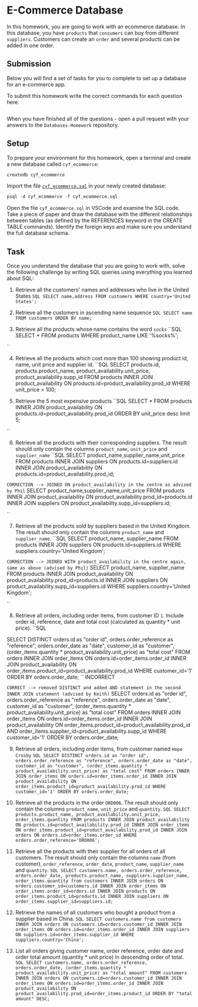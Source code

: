 # E-Commerce Database

In this homework, you are going to work with an ecommerce database. In this database, you have `products` that `consumers` can buy from different `suppliers`. Customers can create an `order` and several products can be added in one order.

## Submission

Below you will find a set of tasks for you to complete to set up a database for an e-commerce app.

To submit this homework write the correct commands for each question here:
```sql


```

When you have finished all of the questions - open a pull request with your answers to the `Databases-Homework` repository.

## Setup

To prepare your environment for this homework, open a terminal and create a new database called `cyf_ecommerce`:

```sql
createdb cyf_ecommerce
```

Import the file [`cyf_ecommerce.sql`](./cyf_ecommerce.sql) in your newly created database:

```sql
psql -d cyf_ecommerce -f cyf_ecommerce.sql
```

Open the file `cyf_ecommerce.sql` in VSCode and examine the SQL code. Take a piece of paper and draw the database with the different relationships between tables (as defined by the REFERENCES keyword in the CREATE TABLE commands). Identify the foreign keys and make sure you understand the full database schema.

## Task

Once you understand the database that you are going to work with, solve the following challenge by writing SQL queries using everything you learned about SQL:

1. Retrieve all the customers' names and addresses who live in the United States
``SQL
SELECT name,address FROM customers WHERE country='United States';
``

2. Retrieve all the customers in ascending name sequence
``SQL
SELECT name FROM customers ORDER BY name;
``

3. Retrieve all the products whose name contains the word `socks`
``SQL
SELECT * FROM products WHERE product_name LIKE '%socks%';

``

4. Retrieve all the products which cost more than 100 showing product id, name, unit price and supplier id.
``SQL
SELECT products.id, products.product_name, product_availability.unit_price, product_availability.supp_id FROM products INNER JOIN product_availability ON products.id=product_availability.prod_id WHERE unit_price > 100;


5. Retrieve the 5 most expensive products
``SQL
SELECT * FROM products INNER JOIN product_availability ON products.id=product_availability.prod_id ORDER BY unit_price desc limit 5;

``


6. Retrieve all the products with their corresponding suppliers. The result should only contain the columns `product_name`, `unit_price` and `supplier_name`
``SQL
SELECT product_name,supplier_name,unit_price FROM products INNER JOIN suppliers ON products.id=suppliers.id INNER JOIN product_availability ON products.id=product_availability.prod_id;

``CORRECTION --> JOINED ON product_availability in the centre as advised by Phil``
SELECT product_name,supplier_name,unit_price FROM products INNER JOIN product_availability ON product_availability.prod_id=products.id INNER JOIN suppliers ON product_availability.supp_id=suppliers.id;

``

7. Retrieve all the products sold by suppliers based in the United Kingdom. The result should only contain the columns `product_name` and `supplier_name`.
``SQL
SELECT product_name, supplier_name FROM products INNER JOIN suppliers ON products.id=suppliers.id WHERE suppliers.country='United Kingdom';

``CORRECTION --> JOINED WITH product_availability in the centre again, same as above (advised by Phil)``
SELECT product_name, supplier_name FROM products INNER JOIN product_availability ON product_availability.prod_id=products.id INNER JOIN suppliers ON product_availability.supp_id=suppliers.id WHERE suppliers.country='United Kingdom';

``

8. Retrieve all orders, including order items, from customer ID `1`. Include order id, reference, date and total cost (calculated as quantity * unit price).
``SQL

SELECT DISTINCT orders.id as "order id", orders.order_reference as "reference", orders.order_date as "date", customer_id as "customer", (order_items.quantity * product_availability.unit_price) as "total cost" FROM orders INNER JOIN order_items ON orders.id=order_items.order_id INNER JOIN product_availability ON order_items.product_id=product_availability.prod_id WHERE customer_id='1' ORDER BY orders.order_date;
`` INCORRECT

``CORRECT --> removed DISTINCT and added AND statement in the second INNER JOIN statement (advised by Keith)``
 SELECT orders.id as "order id", orders.order_reference as "reference", orders.order_date as "date", customer_id as "customer", (order_items.quantity * product_availability.unit_price) as "total cost" FROM orders INNER JOIN order_items ON orders.id=order_items.order_id INNER JOIN product_availability ON order_items.product_id=product_availability.prod_id AND order_items.supplier_id=product_availability.supp_id WHERE customer_id='1' ORDER BY orders.order_date;



9. Retrieve all orders, including order items, from customer named `Hope Crosby`
``SQL
SELECT DISTINCT orders.id as "order id", orders.order_reference as "reference", orders.order_date as "date", customer_id as "customer", (order_items.quantity * product_availability.unit_price) as "total cost" FROM orders INNER JOIN order_items ON orders.id=order_items.order_id INNER JOIN product_availability ON order_items.product_id=product_availability.prod_id WHERE customer_id='1' ORDER BY orders.order_date;
``

10. Retrieve all the products in the order `ORD006`. The result should only contain the columns `product_name`, `unit_price` and `quantity`.
``SQL
SELECT products.product_name, product_availability.unit_price, order_items.quantity FROM products INNER JOIN product_availability ON products.id=product_availability.prod_id INNER JOIN order_items ON order_items.product_id=product_availability.prod_id INNER JOIN orders ON orders.id=order_items.order_id WHERE orders.order_reference='ORD006';
``

11. Retrieve all the products with their supplier for all orders of all customers. The result should only contain the columns `name` (from customer), `order_reference`, `order_date`, `product_name`, `supplier_name` and `quantity`.
``SQL
SELECT customers.name, orders.order_reference, orders.order_date, products.product_name, suppliers.supplier_name, order_items.quantity from customers INNER JOIN orders ON orders.customer_id=customers.id INNER JOIN order_items ON order_items.order_id=orders.id INNER JOIN products ON order_items.product_id=products.id INNER JOIN suppliers ON order_items.supplier_id=suppliers.id;
``

12. Retrieve the names of all customers who bought a product from a supplier based in China.
``SQL
SELECT customers.name from customers INNER JOIN orders ON customers.id=orders.customer_id INNER JOIN order_items ON orders.id=order_items.order_id INNER JOIN suppliers ON suppliers.id=order_items.supplier_id WHERE suppliers.country='China';
``

13. List all orders giving customer name, order reference, order date and order total amount (quantity * unit price) in descending order of total.
``SQL
SELECT customers.name, orders.order_reference, orders.order_date, (order_items.quantity * product_availability.unit_price) as "total amount" FROM customers INNER JOIN orders ON customers.id=orders.customer_id INNER JOIN order_items ON orders.id=order_items.order_id INNER JOIN product_availability ON product_availability.prod_id=order_items.product_id ORDER BY "total amount" DESC;
``

